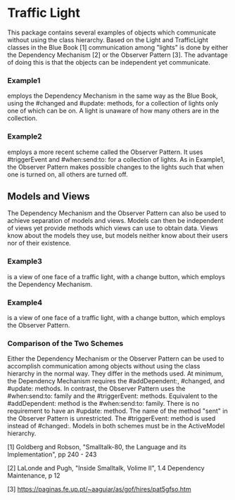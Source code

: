 # Traffic Light
This package contains several examples of objects which communicate without using the class hierarchy. Based on the Light and TrafficLight classes in the Blue Book [1] communication among "lights" is done by either the Dependency Mechanism [2] or the Observer Pattern [3]. The advantage of doing this is that the objects can be independent yet communicate.

### Example1 
employs the Dependency Mechanism in the same way as the Blue Book, using the #changed and #update: methods, for a collection of lights only one of which can be on. A light is unaware of how many others are in the collection.

### Example2 
employs a more recent scheme called the Observer Pattern. It uses #triggerEvent and #when:send:to: for a collection of lights. As in Example1, the Observer Pattern makes possible changes to the lights such that when one is turned on, all others are turned off.

## Models and Views
The Dependency Mechanism and the Observer Pattern can also be used to achieve separation of models and views. Models can then be independent of views yet provide methods which views can use to obtain data. Views know about the models they use, but models neither know about their users nor of their existence.

### Example3 
is a view of one face of a traffic light, with a change button, which employs the Dependency Mechanism.

### Example4
is a view of one face of a traffic light, with a change button, which employs the Observer Pattern.

### Comparison of the Two Schemes
Either the Dependency Mechanism or the Observer Pattern can be used to accomplish communication among objects without using the class hierarchy in the normal way. They differ in the methods used. At minimum, the Dependency Mechanism requires the #addDependent:, #changed, and #update: methods. In contrast, the Observer Pattern uses the #when:send:to: family and the #triggerEvent: methods. Equivalent to the #addDependent: method is the #when:send:to: family. There is no requirement to have an #update: method. The name of the method "sent" in the Observer Pattern is unrestricted. The #triggerEvent: method is used instead of #changed:. Models in both schemes must be in the ActiveModel hierarchy.


[1] Goldberg and Robson, "Smalltalk-80, the Language and its Implementation", pp 240 - 243

[2] LaLonde and Pugh, "Inside Smalltalk, Volime II", 1.4 Dependency Maintenance, p 12

[3] https://paginas.fe.up.pt/~aaguiar/as/gof/hires/pat5gfso.htm
